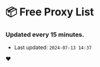 # :package: Free Proxy List
### Updated every 15 minutes.

- Last updated: `2024-07-13 14:37`

:heart:
